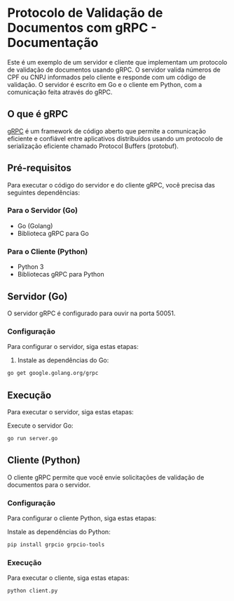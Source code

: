 # Protocolo de Validação de Documentos com gRPC - Documentação

Este é um exemplo de um servidor e cliente que implementam um protocolo de validação de documentos usando gRPC. O servidor valida números de CPF ou CNPJ informados pelo cliente e responde com um código de validação. O servidor é escrito em Go e o cliente em Python, com a comunicação feita através do gRPC.

## O que é gRPC

[gRPC](https://grpc.io/) é um framework de código aberto que permite a comunicação eficiente e confiável entre aplicativos distribuídos usando um protocolo de serialização eficiente chamado Protocol Buffers (protobuf).

## Pré-requisitos

Para executar o código do servidor e do cliente gRPC, você precisa das seguintes dependências:

### Para o Servidor (Go)

- Go (Golang)
- Biblioteca gRPC para Go

### Para o Cliente (Python)

- Python 3
- Bibliotecas gRPC para Python

## Servidor (Go)

O servidor gRPC é configurado para ouvir na porta 50051.

### Configuração

Para configurar o servidor, siga estas etapas:

1. Instale as dependências do Go:

```bash
go get google.golang.org/grpc
```
## Execução

Para executar o servidor, siga estas etapas:

Execute o servidor Go:

```bash
go run server.go
```
## Cliente (Python)

O cliente gRPC permite que você envie solicitações de validação de documentos para o servidor.

### Configuração

Para configurar o cliente Python, siga estas etapas:

Instale as dependências do Python:

```bash
pip install grpcio grpcio-tools
```
### Execução

Para executar o cliente, siga estas etapas:

```bash
python client.py
```

